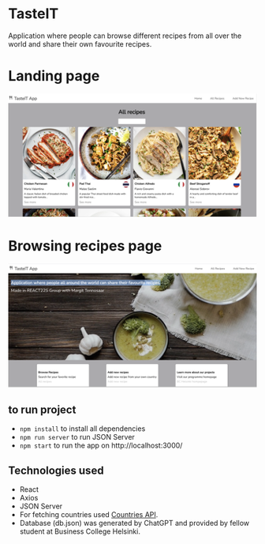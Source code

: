 # TasteIT

Application where people can browse different recipes from all over the world and share their own favourite recipes.

# Landing page

![Screenshot](screenshot1.png)

# Browsing recipes page

![Screenshot](screenshot2.png)

## to run project

- `npm install` to install all dependencies
- `npm run server` to run JSON Server
- `npm start` to run the app on http://localhost:3000/

## Technologies used

- React
- Axios
- JSON Server
- For fetching countries used [Countries API](https://restcountries.com/).
- Database (db.json) was generated by ChatGPT and provided by fellow student at Business College Helsinki.

